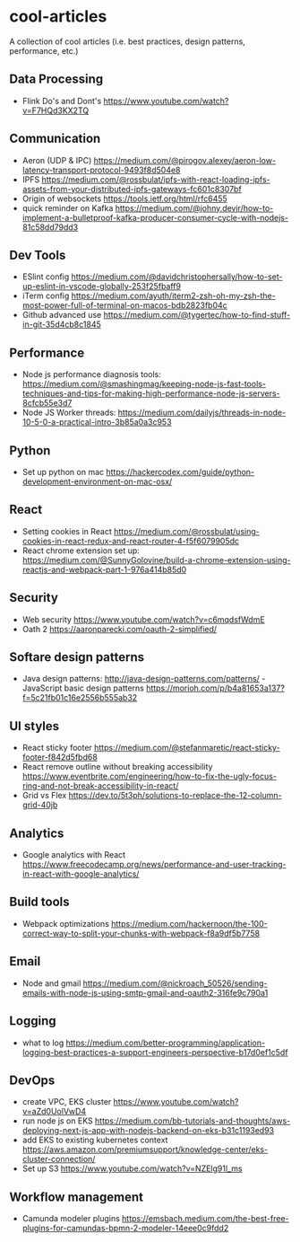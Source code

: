 # cool-articles
A collection of cool articles (i.e. best practices, design patterns, performance, etc.)

## Data Processing
- Flink Do's and Dont's https://www.youtube.com/watch?v=F7HQd3KX2TQ

## Communication
- Aeron (UDP & IPC) https://medium.com/@pirogov.alexey/aeron-low-latency-transport-protocol-9493f8d504e8
- IPFS https://medium.com/@rossbulat/ipfs-with-react-loading-ipfs-assets-from-your-distributed-ipfs-gateways-fc601c8307bf
- Origin of websockets https://tools.ietf.org/html/rfc6455
- quick reminder on Kafka https://medium.com/@johny.devjr/how-to-implement-a-bulletproof-kafka-producer-consumer-cycle-with-nodejs-81c58dd79dd3

## Dev Tools
- ESlint config https://medium.com/@davidchristophersally/how-to-set-up-eslint-in-vscode-globally-253f25fbaff9
- iTerm config https://medium.com/ayuth/iterm2-zsh-oh-my-zsh-the-most-power-full-of-terminal-on-macos-bdb2823fb04c
- Github advanced use https://medium.com/@tygertec/how-to-find-stuff-in-git-35d4cb8c1845

## Performance
- Node js performance diagnosis tools: https://medium.com/@smashingmag/keeping-node-js-fast-tools-techniques-and-tips-for-making-high-performance-node-js-servers-8cfcb55e3d7
- Node JS Worker threads: https://medium.com/dailyjs/threads-in-node-10-5-0-a-practical-intro-3b85a0a3c953

## Python
- Set up python on mac https://hackercodex.com/guide/python-development-environment-on-mac-osx/

## React
- Setting cookies in React https://medium.com/@rossbulat/using-cookies-in-react-redux-and-react-router-4-f5f6079905dc
- React chrome extension set up: https://medium.com/@SunnyGolovine/build-a-chrome-extension-using-reactjs-and-webpack-part-1-976a414b85d0

## Security
- Web security https://www.youtube.com/watch?v=c6mqdsfWdmE
- Oath 2 https://aaronparecki.com/oauth-2-simplified/

## Softare design patterns
- Java design patterns: http://java-design-patterns.com/patterns/
-JavaScript basic design patterns https://morioh.com/p/b4a81653a137?f=5c21fb01c16e2556b555ab32

## UI styles
- React sticky footer https://medium.com/@stefanmaretic/react-sticky-footer-f842d5fbd68
- React remove outline without breaking accessibility https://www.eventbrite.com/engineering/how-to-fix-the-ugly-focus-ring-and-not-break-accessibility-in-react/
- Grid vs Flex https://dev.to/5t3ph/solutions-to-replace-the-12-column-grid-40jb


## Analytics
- Google analytics with React https://www.freecodecamp.org/news/performance-and-user-tracking-in-react-with-google-analytics/

## Build tools
- Webpack optimizations https://medium.com/hackernoon/the-100-correct-way-to-split-your-chunks-with-webpack-f8a9df5b7758

## Email
- Node and gmail https://medium.com/@nickroach_50526/sending-emails-with-node-js-using-smtp-gmail-and-oauth2-316fe9c790a1

## Logging
- what to log https://medium.com/better-programming/application-logging-best-practices-a-support-engineers-perspective-b17d0ef1c5df

## DevOps
- create VPC, EKS cluster https://www.youtube.com/watch?v=aZd0UolVwD4
- run node js on EKS https://medium.com/bb-tutorials-and-thoughts/aws-deploying-next-js-app-with-nodejs-backend-on-eks-b31c1193ed93
- add EKS to existing kubernetes context https://aws.amazon.com/premiumsupport/knowledge-center/eks-cluster-connection/
- Set up S3 https://www.youtube.com/watch?v=NZElg91l_ms

## Workflow management
- Camunda modeler plugins https://emsbach.medium.com/the-best-free-plugins-for-camundas-bpmn-2-modeler-14eee0c9fdd2
